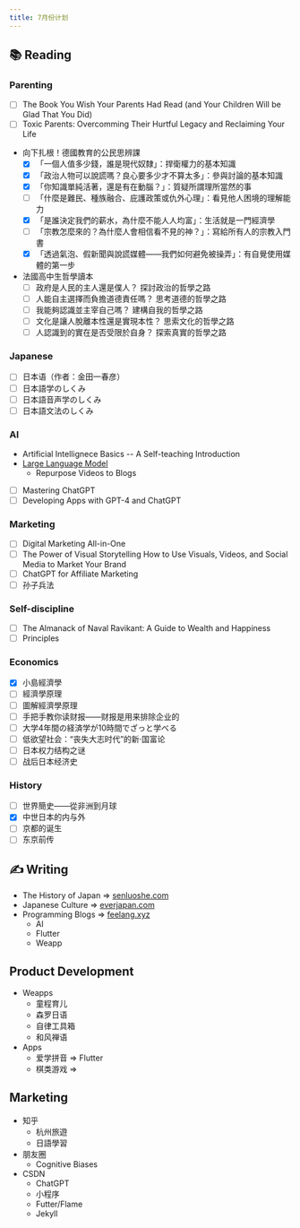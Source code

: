 ```yaml
---
title: 7月份计划
---
```


## 📚 Reading

### Parenting

- [ ] The Book You Wish Your Parents Had Read (and Your Children Will be Glad That You Did)
- [ ] Toxic Parents: Overcomming Their Hurtful Legacy and Reclaiming Your Life
- 向下扎根！德國教育的公民思辨課
    - [x] 「一個人值多少錢，誰是現代奴隸」：捍衛權力的基本知識
    - [x] 「政治人物可以說謊嗎？良心要多少才不算太多」：參與討論的基本知識
    - [x] 「你知識單純活著，還是有在動腦？」：質疑所謂理所當然的事
    - [ ] 「什麼是難民、種族融合、庇護政策或仇外心理」：看見他人困境的理解能力
    - [x] 「是誰決定我們的薪水，為什麼不能人人均富」：生活就是一門經濟學
    - [ ] 「宗教怎麼來的？為什麼人會相信看不見的神？」：寫給所有人的宗教入門書
    - [x] 「透過氣泡、假新聞與說謊媒體——我們如何避免被操弄」：有自覺使用媒體的第一步
- 法國高中生哲學讀本
    - [ ] 政府是人民的主人還是僕人？ 探討政治的哲學之路
    - [ ] 人能自主選擇而負擔道德責任嗎？ 思考道德的哲學之路
    - [ ] 我能夠認識並主宰自己嗎？ 建構自我的哲學之路
    - [ ] 文化是讓人脫離本性還是實現本性？ 思索文化的哲學之路
    - [ ] 人認識到的實在是否受限於自身？ 探索真實的哲學之路

### Japanese

- [ ] 日本语（作者：金田一春彦）
- [ ] 日本語学のしくみ
- [ ] 日本語音声学のしくみ
- [ ] 日本語文法のしくみ

### AI

- Artificial Intellignece Basics -- A Self-teaching Introduction
- [Large Language Model](https://www.youtube.com/results?search_query=large+language+model)
    - Repurpose Videos to Blogs
- [ ] Mastering ChatGPT
- [ ] Developing Apps with GPT-4 and ChatGPT

### Marketing

- [ ] Digital Marketing All-in-One
- [ ] The Power of Visual Storytelling How to Use Visuals, Videos, and Social Media to Market Your Brand
- [ ] ChatGPT for Affiliate Marketing
- [ ] 孙子兵法

### Self-discipline

- [ ] The Almanack of Naval Ravikant: A Guide to Wealth and Happiness
- [ ] Principles

### Economics

- [x] 小島經濟學
- [ ] 經濟學原理
- [ ] 圖解經濟學原理
- [ ] 手把手教你读财报——财报是用来排除企业的
- [ ] 大学4年間の経済学が10時間でざっと学べる
- [ ] 低欲望社会：“丧失大志时代”的新·国富论
- [ ] 日本权力结构之谜
- [ ] 战后日本经济史

### History

- [ ] 世界簡史——從非洲到月球
- [x] 中世日本的内与外
- [ ] 京都的诞生
- [ ] 东京前传

## ✍️  Writing

- The History of Japan => [senluoshe.com](https://senluoshe.com)
- Japanese Culture => [everjapan.com](https://everjapan.com)
- Programming Blogs => [feelang.xyz](https://feelang.xyz)
    - AI
    - Flutter
    - Weapp

## Product Development

- Weapps
    - 童程育儿
    - 森罗日语
    - 自律工具箱
    - 和风禅语
- Apps
    - 爱学拼音 => Flutter
    - 棋类游戏 => 

## Marketing

- 知乎
    - 杭州旅遊
    - 日語學習
- 朋友圈
    - Cognitive Biases
- CSDN
    - ChatGPT
    - 小程序
    - Futter/Flame
    - Jekyll
